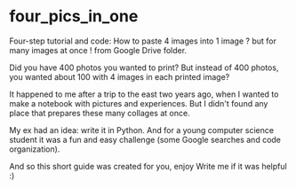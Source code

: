 # four_pics_in_one
Four-step tutorial and code: How to paste 4 images into 1 image ? but for many images at once ! from Google Drive folder.

Did you have 400 photos you wanted to print? 
But instead of 400 photos, you wanted about 100 with 4 images in each printed image?

It happened to me after a trip to the east two years ago, when I wanted to make a notebook with pictures and experiences.
But I didn't found any place that prepares these many collages at once.

My ex had an idea: write it in Python.
And for a young computer science student it was a fun and easy challenge (some Google searches and code organization).

And so this short guide was created for you, enjoy
Write me if it was helpful :)
